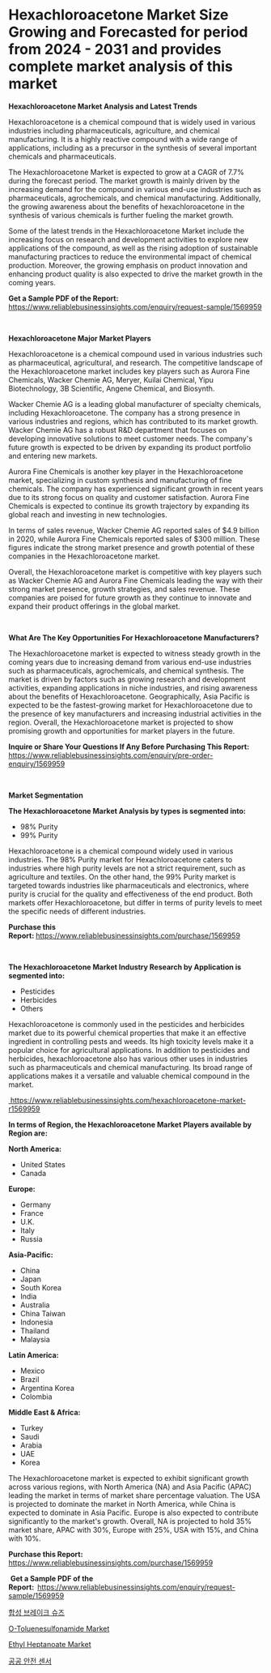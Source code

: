 <p><h1>Hexachloroacetone Market Size Growing and Forecasted for period from 2024 - 2031 and provides complete market analysis of this market</h1></p><p><strong>Hexachloroacetone Market Analysis and Latest Trends</strong></p>
<p><p>Hexachloroacetone is a chemical compound that is widely used in various industries including pharmaceuticals, agriculture, and chemical manufacturing. It is a highly reactive compound with a wide range of applications, including as a precursor in the synthesis of several important chemicals and pharmaceuticals.</p><p>The Hexachloroacetone Market is expected to grow at a CAGR of 7.7% during the forecast period. The market growth is mainly driven by the increasing demand for the compound in various end-use industries such as pharmaceuticals, agrochemicals, and chemical manufacturing. Additionally, the growing awareness about the benefits of hexachloroacetone in the synthesis of various chemicals is further fueling the market growth.</p><p>Some of the latest trends in the Hexachloroacetone Market include the increasing focus on research and development activities to explore new applications of the compound, as well as the rising adoption of sustainable manufacturing practices to reduce the environmental impact of chemical production. Moreover, the growing emphasis on product innovation and enhancing product quality is also expected to drive the market growth in the coming years.</p></p>
<p><strong>Get a Sample PDF of the Report:&nbsp;</strong> <a href="https://www.reliablebusinessinsights.com/enquiry/request-sample/1569959">https://www.reliablebusinessinsights.com/enquiry/request-sample/1569959</a></p>
<p>&nbsp;</p>
<p><strong>Hexachloroacetone Major Market Players</strong></p>
<p><p>Hexachloroacetone is a chemical compound used in various industries such as pharmaceutical, agricultural, and research. The competitive landscape of the Hexachloroacetone market includes key players such as Aurora Fine Chemicals, Wacker Chemie AG, Meryer, Kuilai Chemical, Yipu Biotechnology, 3B Scientific, Angene Chemical, and Biosynth.</p><p>Wacker Chemie AG is a leading global manufacturer of specialty chemicals, including Hexachloroacetone. The company has a strong presence in various industries and regions, which has contributed to its market growth. Wacker Chemie AG has a robust R&D department that focuses on developing innovative solutions to meet customer needs. The company's future growth is expected to be driven by expanding its product portfolio and entering new markets.</p><p>Aurora Fine Chemicals is another key player in the Hexachloroacetone market, specializing in custom synthesis and manufacturing of fine chemicals. The company has experienced significant growth in recent years due to its strong focus on quality and customer satisfaction. Aurora Fine Chemicals is expected to continue its growth trajectory by expanding its global reach and investing in new technologies.</p><p>In terms of sales revenue, Wacker Chemie AG reported sales of $4.9 billion in 2020, while Aurora Fine Chemicals reported sales of $300 million. These figures indicate the strong market presence and growth potential of these companies in the Hexachloroacetone market.</p><p>Overall, the Hexachloroacetone market is competitive with key players such as Wacker Chemie AG and Aurora Fine Chemicals leading the way with their strong market presence, growth strategies, and sales revenue. These companies are poised for future growth as they continue to innovate and expand their product offerings in the global market.</p></p>
<p>&nbsp;</p>
<p><strong>What Are The Key Opportunities For Hexachloroacetone Manufacturers?</strong></p>
<p><p>The Hexachloroacetone market is expected to witness steady growth in the coming years due to increasing demand from various end-use industries such as pharmaceuticals, agrochemicals, and chemical synthesis. The market is driven by factors such as growing research and development activities, expanding applications in niche industries, and rising awareness about the benefits of Hexachloroacetone. Geographically, Asia Pacific is expected to be the fastest-growing market for Hexachloroacetone due to the presence of key manufacturers and increasing industrial activities in the region. Overall, the Hexachloroacetone market is projected to show promising growth and opportunities for market players in the future.</p></p>
<p><strong>Inquire or Share Your Questions If Any Before Purchasing This Report:</strong> <a href="https://www.reliablebusinessinsights.com/enquiry/pre-order-enquiry/1569959">https://www.reliablebusinessinsights.com/enquiry/pre-order-enquiry/1569959</a></p>
<p>&nbsp;</p>
<p><strong>Market Segmentation</strong></p>
<p><strong>The Hexachloroacetone Market Analysis by types is segmented into:</strong></p>
<p><ul><li>98% Purity</li><li>99% Purity</li></ul></p>
<p><p>Hexachloroacetone is a chemical compound widely used in various industries. The 98% Purity market for Hexachloroacetone caters to industries where high purity levels are not a strict requirement, such as agriculture and textiles. On the other hand, the 99% Purity market is targeted towards industries like pharmaceuticals and electronics, where purity is crucial for the quality and effectiveness of the end product. Both markets offer Hexachloroacetone, but differ in terms of purity levels to meet the specific needs of different industries.</p></p>
<p><strong>Purchase this Report:&nbsp;</strong><a href="https://www.reliablebusinessinsights.com/purchase/1569959">https://www.reliablebusinessinsights.com/purchase/1569959</a></p>
<p>&nbsp;</p>
<p><strong>The Hexachloroacetone Market Industry Research by Application is segmented into:</strong></p>
<p><ul><li>Pesticides</li><li>Herbicides</li><li>Others</li></ul></p>
<p><p>Hexachloroacetone is commonly used in the pesticides and herbicides market due to its powerful chemical properties that make it an effective ingredient in controlling pests and weeds. Its high toxicity levels make it a popular choice for agricultural applications. In addition to pesticides and herbicides, hexachloroacetone also has various other uses in industries such as pharmaceuticals and chemical manufacturing. Its broad range of applications makes it a versatile and valuable chemical compound in the market.</p></p>
<p><a href="https://www.reliablebusinessinsights.com/hexachloroacetone-market-r1569959">&nbsp;https://www.reliablebusinessinsights.com/hexachloroacetone-market-r1569959</a></p>
<p><strong>In terms of Region, the Hexachloroacetone Market Players available by Region are:</strong></p>
<p>
    <p> <strong> North America: </strong>
        <ul>
            <li>United States</li>
            <li>Canada</li>
        </ul>
        </p> 
    <p> <strong> Europe: </strong>
        <ul>
            <li>Germany</li>
            <li>France</li>
            <li>U.K.</li>
            <li>Italy</li>
            <li>Russia</li>
        </ul>
        </p> 
    <p> <strong> Asia-Pacific: </strong>
        <ul>
            <li>China</li>
            <li>Japan</li>
            <li>South Korea</li>
            <li>India</li>
            <li>Australia</li>
            <li>China Taiwan</li>
            <li>Indonesia</li>
            <li>Thailand</li>
            <li>Malaysia</li>
        </ul>
        </p> 
    <p> <strong> Latin America: </strong>
        <ul>
            <li>Mexico</li>
            <li>Brazil</li>
            <li>Argentina Korea</li>
            <li>Colombia</li>
        </ul>
        </p> 
    <p> <strong> Middle East & Africa: </strong>
        <ul>
            <li>Turkey</li>
            <li>Saudi</li>
            <li>Arabia</li>
            <li>UAE</li>
            <li>Korea</li>
        </ul>
    </p>
    </p>
<p><p>The Hexachloroacetone market is expected to exhibit significant growth across various regions, with North America (NA) and Asia Pacific (APAC) leading the market in terms of market share percentage valuation. The USA is projected to dominate the market in North America, while China is expected to dominate in Asia Pacific. Europe is also expected to contribute significantly to the market's growth. Overall, NA is projected to hold 35% market share, APAC with 30%, Europe with 25%, USA with 15%, and China with 10%.</p></p>
<p><strong>Purchase this Report: </strong><a href="https://www.reliablebusinessinsights.com/purchase/1569959">https://www.reliablebusinessinsights.com/purchase/1569959</a></p>
<p>&nbsp;<strong>Get a Sample PDF of the Report:&nbsp;&nbsp;</strong><a href="https://www.reliablebusinessinsights.com/enquiry/request-sample/1569959">https://www.reliablebusinessinsights.com/enquiry/request-sample/1569959</a></p>
<p><strong></strong></p>
<p><p><a href="https://github.com/mofijurk071/Market-Research-Report-List-1/blob/main/9242912103485.md">합성 브레이크 슈즈</a></p><p><a href="https://github.com/wusalecollins540tpqoz/Market-Research-Report-List-2/blob/main/o-toluenesulfonamide-market.md">O-Toluenesulfonamide Market</a></p><p><a href="https://github.com/kathiaseamanalvaradovlprc2h/Market-Research-Report-List-2/blob/main/ethyl-heptanoate-market.md">Ethyl Heptanoate Market</a></p><p><a href="https://github.com/alfitoms13/Market-Research-Report-List-1/blob/main/1808047103484.md">공공 안전 센서</a></p></p>
